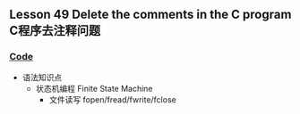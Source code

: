 ## Lesson 49 Delete the comments in the C program C程序去注释问题

### [Code](Lesson-49/) 

* 语法知识点         
  - 状态机编程 Finite State Machine
	- 文件读写 fopen/fread/fwrite/fclose
